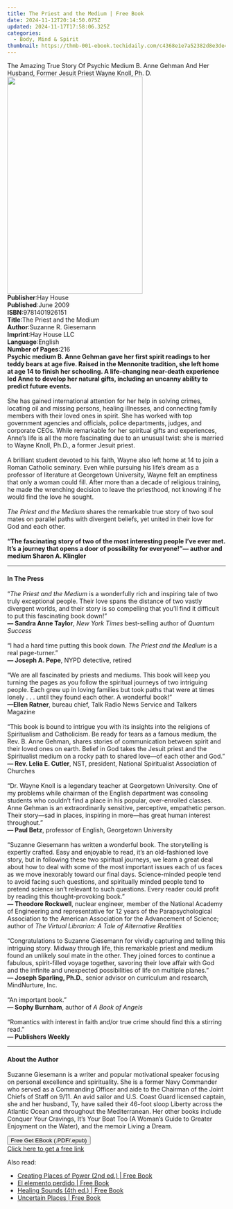 ```yaml
---
title: The Priest and the Medium | Free Book
date: 2024-11-12T20:14:50.075Z
updated: 2024-11-17T17:58:06.325Z
categories:
  - Body, Mind & Spirit
thumbnail: https://thmb-001-ebook.techidaily.com/c4368e1e7a52382d8e3de4d6382c2a9703c3e7279a53199c43eb871d4fb2a99c.jpg
---
```

<main id="book-container">
  <div class="flex flex-col">
    <div class="book-brief flex-1 py-6 px-4 sm:p-6 md:py-10 md:px-8">
      <!-- brief-->
      <div class="book-brief-main">
        The Amazing True Story Of Psychic Medium B. Anne Gehman And Her Husband,
        Former Jesuit Priest Wayne Knoll, Ph. D.
      </div>
    </div>
    <div
      class="book-meta-info flex-1 grid gap-4 col-start-1 col-end-3 row-start-1 sm:mb-6 sm:grid-cols-4 lg:gap-6 lg:col-start-2 lg:row-end-6 lg:row-span-6 lg:mb-0"
    >
      <div
        class="book-meta-info-left place-content-center mt-4 p-4 text-sm leading-6 col-start-2 col-span-2 dark:text-slate-400"
      >
        <img
          class="w-full h-500 object-cover rounded-lg sm:h-255 sm:col-span-2 lg:col-span-full"
          src="https://img-001-ebook.techidaily.com/40fedad430055c96e2becaf80445fa61bbcdff2620f7e2756f5fcb0ee0707bad.jpg"
          alt=""
          width="312"
          height="500"
        />
      </div>
      <div
        class="book-meta-info-right mt-2 col-start-1 row-start-2 col-span-3 self-center"
      >
        <!-- meta data  -->
        <div class="flex flex-col px-4 md:px-8">
          <div class="flex-1">
            <strong>Publisher</strong>:<span class="px-2">Hay House</span>
          </div>
          <div class="flex-1">
            <strong>Published</strong>:<span class="px-2">June 2009</span>
          </div>
          <div class="flex-1">
            <strong>ISBN</strong>:<span class="px-2">9781401926151</span>
          </div>
          <div class="flex-1">
            <strong>Title</strong>:<span class="px-2"
              >The Priest and the Medium</span
            >
          </div>
          <div class="flex-1">
            <strong>Author</strong>:<span class="px-2"
              >Suzanne R. Giesemann</span
            >
          </div>
          <div class="flex-1">
            <strong>Imprint</strong>:<span class="px-2">Hay House LLC</span>
          </div>
          <div class="flex-1">
            <strong>Language</strong>:<span class="px-2">English</span>
          </div>
          <div class="flex-1">
            <strong>Number of Pages</strong>:<span class="px-2">216</span>
          </div>
        </div>
      </div>
    </div>
    <div class="book-description flex-1 py-6 px-4 sm:p-6 md:py-10 md:px-8">
      <div class="book-description-main">
        <div accordion-content="" id="description">
          <b
            >Psychic medium B. Anne Gehman gave her first spirit readings to her
            teddy bears at age five. Raised in the Mennonite tradition, she left
            home at age 14 to finish her schooling. A life-changing near-death
            experience led Anne to develop her natural gifts, including an
            uncanny ability to predict future events. <br /></b
          ><br />She has gained international attention for her help in solving
          crimes, locating oil and missing persons, healing illnesses, and
          connecting family members with their loved ones in spirit. She has
          worked with top government agencies and officials, police departments,
          judges, and corporate CEOs. While remarkable for her spiritual gifts
          and experiences, Anne’s life is all the more fascinating due to an
          unusual twist: she is married to Wayne Knoll, Ph.D., a former Jesuit
          priest. <br /><br />A brilliant student devoted to his faith, Wayne
          also left home at 14 to join a Roman Catholic seminary. Even while
          pursuing his life’s dream as a professor of literature at Georgetown
          University, Wayne felt an emptiness that only a woman could fill.
          After more than a decade of religious training, he made the wrenching
          decision to leave the priesthood, not knowing if he would find the
          love he sought. <br /><br />
          <i>The Priest and the Medium</i> shares the remarkable true story of
          two soul mates on parallel paths with divergent beliefs, yet united in
          their love for God and each other.<br /><br /><b
            >“The fascinating story of two of the most interesting people I’ve
            ever met. It’s a journey that opens a door of possibility for
            everyone!”— author and medium Sharon A. Klingler&nbsp;<br
          /></b>
        </div>
        <div class="accordion-fader"></div>
      </div>
    </div>
    <div class="book-excerpts flex-1 py-6 px-4 sm:p-6 md:py-10 md:px-8">
      <!-- excerpts-->
      <div class="book-excerpts-main">
        <hr />
        <h4 class="placeholder placeholder-heading">
          <span>In The Press</span>
        </h4>
        <p>
          “<i>The Priest and the Medium </i>is a wonderfully rich and inspiring
          tale of two truly exceptional people. Their love spans the distance of
          two vastly divergent worlds, and their story is so compelling that
          you’ll find it difficult to put this fascinating book down!”<br /><b
            >— Sandra Anne Taylor</b
          >, <i>New York Times </i>best-selling author of <i>Quantum Success</i
          ><br /><br />“I had a hard time putting this book down.
          <i>The Priest and the Medium </i>is a real page-turner.”<br /><b
            >— Joseph A. Pepe</b
          >, NYPD detective, retired<br /><br />“We are all fascinated by
          priests and mediums. This book will keep you turning the pages as you
          follow the spiritual journeys of two intriguing people. Each grew up
          in loving families but took paths that were at times lonely . . .
          until they found each other. A wonderful book!”<br /><b>
            —Ellen Ratner</b
          >, bureau chief, Talk Radio News Service and Talkers Magazine<br /><br />“This
          book is bound to intrigue you with its insights into the religions of
          Spiritualism and Catholicism. Be ready for tears as a famous medium,
          the Rev. B. Anne Gehman, shares stories of communication between
          spirit and their loved ones on earth. Belief in God takes the Jesuit
          priest and the Spiritualist medium on a rocky path to shared love—of
          each other and God.”<br /><b>— Rev. Lelia E. Cutler</b>, NST,
          president, National Spiritualist Association of Churches<br /><br />“Dr.
          Wayne Knoll is a legendary teacher at Georgetown University. One of my
          problems while chairman of the English department was consoling
          students who couldn’t find a place in his popular, over-enrolled
          classes. Anne Gehman is an extraordinarily sensitive, perceptive,
          empathetic person. Their story—sad in places, inspiring in more—has
          great human interest throughout.”<br /><b>— Paul Betz</b>, professor
          of English, Georgetown University<br /><br />“Suzanne Giesemann has
          written a wonderful book. The storytelling is expertly crafted. Easy
          and enjoyable to read, it’s an old-fashioned love story, but in
          following these two spiritual journeys, we learn a great deal about
          how to deal with some of the most important issues each of us faces as
          we move inexorably toward our final days. Science-minded people tend
          to avoid facing such questions, and spiritually minded people tend to
          pretend science isn’t relevant to such questions. Every reader could
          profit by reading this thought-provoking book.”<br /><b
            >— Theodore Rockwell</b
          >, nuclear engineer, member of the National Academy of Engineering and
          representative for 12 years of the Parapsychological Association to
          the American Association for the Advancement of Science; author of
          <i>The Virtual Librarian: A Tale of Alternative Realities</i
          ><br /><br />“Congratulations to Suzanne Giesemann for vividly
          capturing and telling this intriguing story. Midway through life, this
          remarkable priest and medium found an unlikely soul mate in the other.
          They joined forces to continue a fabulous, spirit-filled voyage
          together, savoring their love affair with God and the infinite and
          unexpected possibilities of life on multiple planes.”<br /><b
            >— Joseph Sparling, Ph.D.</b
          >, senior advisor on curriculum and research, MindNurture, Inc.<br /><br />“An
          important book.”<br /><b>— Sophy Burnham</b>, author of
          <i>A Book of Angels</i><br /><br />“Romantics with interest in faith
          and/or true crime should find this a stirring read.”<br /><b
            >— Publishers Weekly</b
          >
        </p>
      </div>
    </div>
    <div class="book-about-author flex-1 py-6 px-4 sm:p-6 md:py-10 md:px-8">
      <!-- about author-->
      <div class="book-main-author-main">
        <hr />
        <h4 class="placeholder placeholder-heading">
          <span>About the Author</span>
        </h4>
        <p>
          Suzanne Giesemann is a writer and popular motivational speaker
          focusing on personal excellence and spirituality. She is a former Navy
          Commander who served as a Commanding Officer and aide to the Chairman
          of the Joint Chiefs of Staff on 9/11. An avid sailor and U.S. Coast
          Guard licensed captain, she and her husband, Ty, have sailed their
          46-foot sloop Liberty across the Atlantic Ocean and throughout the
          Mediterranean. Her other books include Conquer Your Cravings, It’s
          Your Boat Too (A Woman’s Guide to Greater Enjoyment on the Water), and
          the memoir Living a Dream.
        </p>
      </div>
    </div>
    <div class="book-free-get flex-1 py-6 px-4 sm:p-6 md:py-10 md:px-8">
      <button
        id="btn-free-get"
        class="bg-blue-500 hover:bg-blue-700 text-white font-bold py-2 px-4 rounded"
      >
        Free Get EBook (.PDF/.epub)
      </button>
      <div id="countdown-display" class="px-2 text-lg mt-2"></div>
      <a
        id="free-link"
        class="hidden bg-blue-500 hover:bg-blue-700 text-white font-bold py-2 px-4 rounded"
        href="https://www.ebooks.com/en-us/book/96316887/the-priest-and-the-medium/suzanne-r-giesemann/"
        target="_blank"
        >Click here to get a free link</a
      >
    </div>
    <script>
      let countdownTime = 0;
      let countdownInterval = null;
      document
        .getElementById('btn-free-get')
        .addEventListener('click', startCountdown);
      function startCountdown() {
        countdownTime = new Date().getTime() + 60000 * 3;
        countdownInterval = setInterval(updateCountdown, 1000);
        document.getElementById('btn-free-get').disabled = true;
        document
          .getElementById('btn-free-get')
          .classList.add('bg-gray-500', 'cursor-not-allowed');
      }
      function updateCountdown() {
        let currentTime = new Date().getTime();
        let timeLeft = countdownTime - currentTime;
        let secondsLeft = Math.floor(timeLeft / 1000);
        document.getElementById('countdown-display').innerHTML =
          `Remaining time: ${secondsLeft} seconds.`;
        if (secondsLeft <= 0) {
          clearInterval(countdownInterval);
          document.getElementById('btn-free-get').classList.add('hidden');
          document.getElementById('free-link').classList.remove('hidden');
          document.getElementById('countdown-display').innerHTML = '';
        }
      }
    </script>
  </div>
</main>

<ins class="adsbygoogle"
      style="display:block"
      data-ad-client="ca-pub-7571918770474297"
      data-ad-slot="8358498916"
      data-ad-format="auto"
      data-full-width-responsive="true"></ins>
    

<span class="atpl-alsoreadstyle">Also read:</span>
<div><ul>
<li><a href="https://novels-ebooks.techidaily.com/210500818-9781644115855-creating-places-of-power-2nd-ed/"><u>Creating Places of Power (2nd ed.) | Free Book</u></a></li>
<li><a href="https://novels-ebooks.techidaily.com/210500823-9781644116579-el-elemento-perdido/"><u>El elemento perdido | Free Book</u></a></li>
<li><a href="https://novels-ebooks.techidaily.com/210500820-9781644115831-healing-sounds-4th-ed/"><u>Healing Sounds (4th ed.) | Free Book</u></a></li>
<li><a href="https://novels-ebooks.techidaily.com/210500815-9781644115930-uncertain-places/"><u>Uncertain Places | Free Book</u></a></li>
</ul></div>

